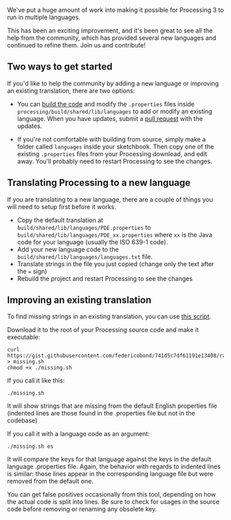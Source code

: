 We've put a huge amount of work into making it possible for Processing 3 to run in multiple languages. 

This has been an exciting improvement, and it's been great to see all the help from the community, which has provided several new languages and continued to refine them. Join us and contribute!

## Two ways to get started

If you'd like to help the community by adding a new language or improving an existing translation, there are two options: 

* You can [build the code](https://github.com/processing/processing/wiki/Build-Instructions) and modify the `.properties` files inside `processing/build/shared/lib/languages` to add or modify an existing language. When you have updates, submit a [pull request](https://github.com/processing/processing/wiki/Contributing-to-Processing-with-Pull-Requests) with the updates.

* If you're not comfortable with building from source, simply make a folder called `languages` inside your sketchbook. Then copy one of the existing `.properties` files from your Processing download, and edit away. You'll probably need to restart Processing to see the changes. 

## Translating Processing to a new language

If you are translating to a new language, there are a couple of things you will need to setup first before it works.

 * Copy the default translation at `build/shared/lib/languages/PDE.properties` to `build/shared/lib/languages/PDE_xx.properties` where `xx` is the Java code for your language (usually the ISO 639-1 code).
 * Add your new language code to the `build/shared/lib/languages/languages.txt` file.
 * Translate strings in the file you just copied (change only the text after the `=` sign)
 * Rebuild the project and restart Processing to see the changes

## Improving an existing translation

To find missing strings in an existing translation, you can use [this script](https://gist.github.com/federicobond/741d5c7df61191e13408).

Download it to the root of your Processing source code and make it executable:

````
curl https://gist.githubusercontent.com/federicobond/741d5c7df61191e13408/raw/d8862f2599fd26ba88833094548d4bd77a8f6b5f/missing.sh > missing.sh
chmod +x ./missing.sh
````

If you call it like this:

````
./missing.sh
````

It will show strings that are missing from the default English properties file (indented lines are those found in the .properties file but not in the codebase)

If you call it with a language code as an argument:

````
./missing.sh es
````

It will compare the keys for that language against the keys in the default language .properties file. Again, the behavior with regards to indented lines is similar: those lines appear in the corresponding language file but were removed from the default one.

You can get false positives occasionally from this tool, depending on how the actual code is split into lines. Be sure to check for usages in the source code before removing or renaming any obsolete key.
